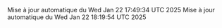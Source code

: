 Mise à jour automatique du Wed Jan 22 17:49:34 UTC 2025
Mise à jour automatique du Wed Jan 22 18:19:54 UTC 2025
